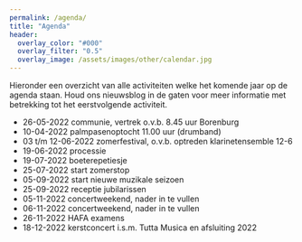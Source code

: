 ```yaml
---
permalink: /agenda/
title: "Agenda"
header:
  overlay_color: "#000"
  overlay_filter: "0.5"
  overlay_image: /assets/images/other/calendar.jpg
---
```

Hieronder een overzicht van alle activiteiten welke het komende jaar op de agenda staan. Houd ons nieuwsblog in de gaten voor meer informatie met betrekking tot het eerstvolgende activiteit.

* 26-05-2022 communie, vertrek o.v.b. 8.45 uur Borenburg​
* 10-04-2022 palmpasenoptocht 11.00 uur (drumband)​
* 03 t/m 12-06-2022 zomerfestival, o.v.b. optreden klarinetensemble 12-6​
* 19-06-2022 processie​
* 19-07-2022 boeterepetiesje 
* 25-07-2022 start zomerstop​
* 05-09-2022 start nieuwe muzikale seizoen​
* 25-09-2022 receptie jubilarissen​
* 05-11-2022 concertweekend, nader in te vullen​
* 06-11-2022 concertweekend, nader in te vullen
* 26-11-2022 HAFA examens​
* 18-12-2022 kerstconcert i.s.m. Tutta Musica en afsluiting 2022